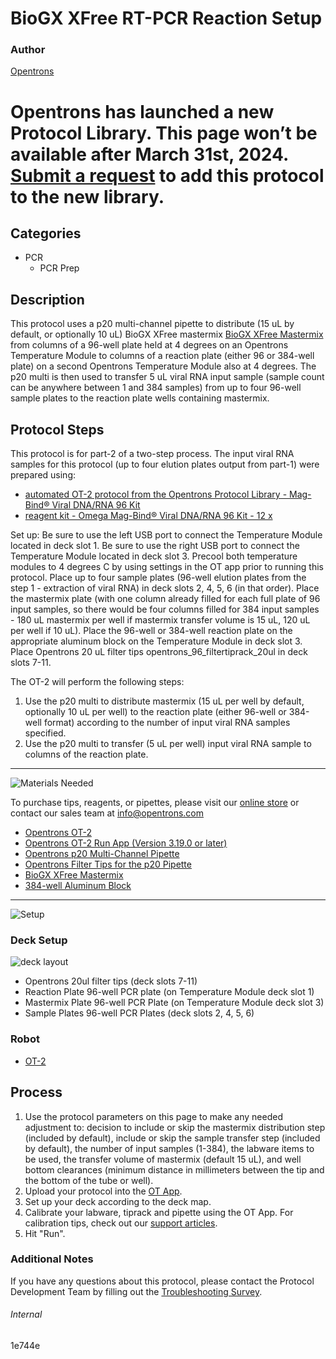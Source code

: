 # BioGX XFree RT-PCR Reaction Setup

### Author
[Opentrons](https://opentrons.com/)


# Opentrons has launched a new Protocol Library. This page won’t be available after March 31st, 2024. [Submit a request](https://docs.google.com/forms/d/e/1FAIpQLSdYYp9QCKow4nn0KlCVsMS3HX0eJ0N9O7-erajKvcpT0lWbSg/viewform) to add this protocol to the new library.

## Categories
* PCR
     * PCR Prep

## Description

This protocol uses a p20 multi-channel pipette to distribute (15 uL by default, or optionally 10 uL) BioGX XFree mastermix [BioGX XFree Mastermix](https://www.biogx.com/xfree/) from columns of a 96-well plate held at 4 degrees on an Opentrons Temperature Module to columns of a reaction plate (either 96 or 384-well plate) on a second Opentrons Temperature Module also at 4 degrees. The p20 multi is then used to transfer 5 uL viral RNA input sample (sample count can be anywhere between 1 and 384 samples) from up to four 96-well sample plates to the reaction plate wells containing mastermix.

## Protocol Steps

This protocol is for part-2 of a two-step process. The input viral RNA samples for this protocol (up to four elution plates output from part-1) were prepared using:
* [automated OT-2 protocol from the Opentrons Protocol Library - Mag-Bind® Viral DNA/RNA 96 Kit](https://protocols.opentrons.com/protocol/sci-omegabiotek-magbind)
* [reagent kit - Omega Mag-Bind® Viral DNA/RNA 96 Kit - 12 x](https://shop.opentrons.com/collections/verified-reagents/products/omega-mag-bind-viral-dna-rna-96-kit-12-x-96-preps)

Set up: Be sure to use the left USB port to connect the Temperature Module located in deck slot 1. Be sure to use the right USB port to connect the Temperature Module located in deck slot 3. Precool both temperature modules to 4 degrees C by using settings in the OT app prior to running this protocol. Place up to four sample plates (96-well elution plates from the step 1 - extraction of viral RNA) in deck slots 2, 4, 5, 6 (in that order). Place the mastermix plate (with one column already filled for each full plate of 96 input samples, so there would be four columns filled for 384 input samples - 180 uL mastermix per well if mastermix transfer volume is 15 uL, 120 uL per well if 10 uL). Place the 96-well or 384-well reaction plate on the appropriate aluminum block on the Temperature Module in deck slot 3. Place Opentrons 20 uL filter tips opentrons_96_filtertiprack_20ul in deck slots 7-11.

The OT-2 will perform the following steps:
1. Use the p20 multi to distribute mastermix (15 uL per well by default, optionally 10 uL per well) to the reaction plate (either 96-well or 384-well format) according to the number of input viral RNA samples specified.
5. Use the p20 multi to transfer (5 uL per well) input viral RNA sample to columns of the reaction plate.

---
![Materials Needed](https://s3.amazonaws.com/opentrons-protocol-library-website/custom-README-images/001-General+Headings/materials.png)

To purchase tips, reagents, or pipettes, please visit our [online store](https://shop.opentrons.com/) or contact our sales team at [info@opentrons.com](mailto:info@opentrons.com)

* [Opentrons OT-2](https://shop.opentrons.com/collections/ot-2-robot/products/ot-2)
* [Opentrons OT-2 Run App (Version 3.19.0 or later)](https://opentrons.com/ot-app/)
* [Opentrons p20 Multi-Channel Pipette](https://shop.opentrons.com/collections/ot-2-pipettes/products/single-channel-electronic-pipette)
* [Opentrons Filter Tips for the p20 Pipette](https://shop.opentrons.com/collections/opentrons-tips)
* [BioGX XFree Mastermix](https://www.biogx.com/xfree/)
* [384-well Aluminum Block]()

---
![Setup](https://s3.amazonaws.com/opentrons-protocol-library-website/custom-README-images/001-General+Headings/Setup.png)

### Deck Setup
![deck layout](https://opentrons-protocol-library-website.s3.amazonaws.com/custom-README-images/1e744e/layout.png)

* Opentrons 20ul filter tips (deck slots 7-11)
* Reaction Plate 96-well PCR plate (on Temperature Module deck slot 1)
* Mastermix Plate 96-well PCR Plate (on Temperature Module deck slot 3)
* Sample Plates 96-well PCR Plates (deck slots 2, 4, 5, 6)

### Robot
* [OT-2](https://opentrons.com/ot-2)

## Process
1. Use the protocol parameters on this page to make any needed adjustment to: decision to include or skip the mastermix distribution step (included by default), include or skip the sample transfer step (included by default), the number of input samples (1-384), the labware items to be used, the transfer volume of mastermix (default 15 uL), and well bottom clearances (minimum distance in millimeters between the tip and the bottom of the tube or well).
2. Upload your protocol into the [OT App](https://opentrons.com/ot-app).
3. Set up your deck according to the deck map.
4. Calibrate your labware, tiprack and pipette using the OT App. For calibration tips, check out our [support articles](https://support.opentrons.com/en/collections/1559720-guide-for-getting-started-with-the-ot-2).
5. Hit "Run".

### Additional Notes
If you have any questions about this protocol, please contact the Protocol Development Team by filling out the [Troubleshooting Survey](https://protocol-troubleshooting.paperform.co/).

###### Internal
1e744e

